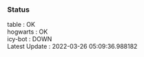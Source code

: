 ### Status


table : OK  
hogwarts : OK  
icy-bot : DOWN  
Latest Update : 2022-03-26 05:09:36.988182
